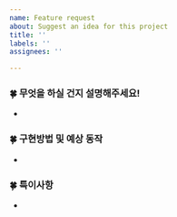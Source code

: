 ```yaml
---
name: Feature request
about: Suggest an idea for this project
title: ''
labels: ''
assignees: ''

---
```


### 🍀 무엇을 하실 건지 설명해주세요!
- 


### 🍀 구현방법 및 예상 동작
-


### 🍀 특이사항
-